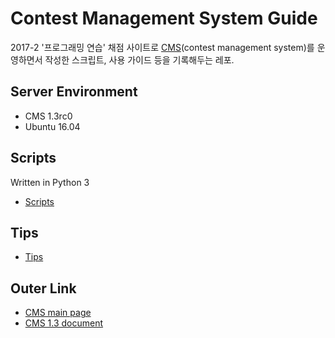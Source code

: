 # Contest Management System Guide

2017-2 '프로그래밍 연습' 채점 사이트로  [CMS](https://cms-dev.github.io/)(contest management system)를 운영하면서 작성한 스크립트, 사용 가이드 등을 기록해두는 레포.

## Server Environment

  - CMS 1.3rc0
  - Ubuntu 16.04

## Scripts

Written in Python 3
  - [Scripts](./scripts)

## Tips

  - [Tips](./tips)

## Outer Link

  - [CMS main page](https://cms-dev.github.io/)
  - [CMS 1.3 document](https://cms.readthedocs.io/en/v1.3/)
